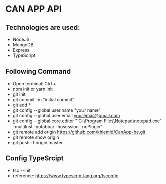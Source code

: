 # CAN APP API

## Technologies are used:
- NodeJS
- MongoDB
- Express
- TypeScript

## Following Command
- Open terminal: Ctrl + `
- npm init or yarn init
- git init
- git commit -m "initial commit"
- git add *
- git config --global user.name "your name"
- git config --global user.email youremail@gmail.com
- git config --global core.editor "'C:\Program Files\Notepad\notepad.exe' -multiInst -notabbar -nosession -noPlugin"
- git remote add origin https://github.com/khiemld/CanApp-be.git
- git remote show origin
- git push -f origin master
 

## Config TypeSrcipt
- tsc --init
- reference: https://www.typescriptlang.org/tsconfig
